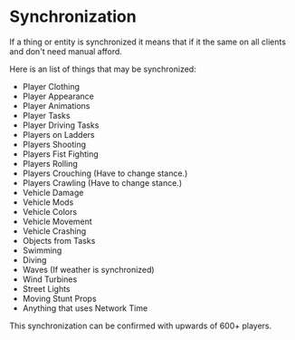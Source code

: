 # Synchronization

If a thing or entity is synchronized it means that if it the same on all clients and don't need manual afford.

Here is an list of things that may be synchronized:

<ul>
    <li>Player Clothing</li>
    <li>Player Appearance</li>
    <li>Player Animations</li>
    <li>Player Tasks</li>
    <li>Player Driving Tasks</li>
    <li>Players on Ladders</li>
    <li>Players Shooting</li>
    <li>Players Fist Fighting</li>
    <li>Players Rolling</li>
    <li>Players Crouching (Have to change stance.)</li>
    <li>Players Crawling (Have to change stance.)</li>
    <li>Vehicle Damage</li>
    <li>Vehicle Mods</li>
    <li>Vehicle Colors</li>
    <li>Vehicle Movement</li>
    <li>Vehicle Crashing</li>
    <li>Objects from Tasks</li>
    <li>Swimming</li>
    <li>Diving</li>
    <li>Waves (If weather is synchronized)</li>
    <li>Wind Turbines</li>
    <li>Street Lights</li>
    <li>Moving Stunt Props</li>
    <li>Anything that uses Network Time</li>
</ul>

This synchronization can be confirmed with upwards of 600+ players.